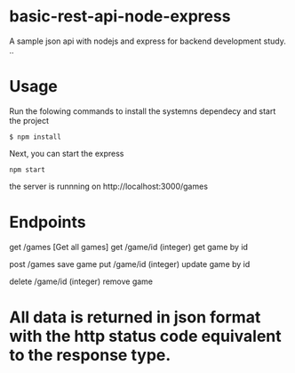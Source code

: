 # basic-rest-api-node-express
A sample json api with nodejs and express for  backend development study.
..
# Usage
Run the folowing commands to install the systemns dependecy and start the project
```shell
$ npm install
```
Next, you can start the express
```shell
npm start
```
the server is runnning on http://localhost:3000/games

# Endpoints

get /games [Get all games]
get /game/id (integer) get game by id

post /games save game
put /game/id (integer) update game by id

delete /game/id (integer) remove game

# All data is returned in json format with the http status code equivalent to the response type. 
